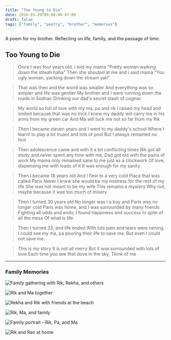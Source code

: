 ```yaml
---
title: "Too Young to Die"
date: 2016-05-29T00:00:00-07:00
draft: false
tags: ["family", "poetry", "brother", "memories"]
---
```


A poem for my brother. Reflecting on life, family, and the passage of time.

## Too Young to Die

> Once I was four years old, i told my mama
> "Pretty woman walking down the streah haha"
> Then she shouted at me and i said mama
> "You ugly woman, yacking down the stream yah"

> That was then and the world was smaller
> And everything was so simpler and life was gentler
> My brother and I were running down the roads in Sodnac
> Drinking our dad's secret stash of cognac

> My world so full of love with my ma, pa and rik
> I raised my head and smiled because that was no trick
> I knew my daddy will carry me in his arms from my green car
> And Ma will tuck me not so far
> from my Rik

> Then I became eleven years and I went to my daddy's school
> Where I learnt to play a lot truant and lots of pool
> But I always remained no fool

> Then adolescence came and with it a lot conflicting times
> Rik got all study and never spent any time
> with me, Dad got old with the pains of work
> My mama only remained sane to me just as a clockwork
> Of love, dispensing me with loads of it
> It was enough for my sanity

> Then I became 18 years old
> And I flew to a very cold
> Place that was called Paris
> Never I knew she would be my mistress
> for the rest of my life
> She was not meant to be my wife
> This remains a mystery
> Why not, maybe because it was too much of misery

> Then I turned 30 years old
> No longer was I a boy and Paris was no longer cold
> Paris was home, and I was surrounded by many friends
> Fighting all odds and ends,
> I found happiness and success
> In spite of all the mess
> Of what is life

> Then I turned 33, and life ended
> With lots pain and tears were raining
> I could see my ma, pa pouring
> their life to save me.
> But even I could not save me.

> This is my story
> It is not all merry
> But it was surrounded with lots of love
> Each time you see that dove
> In the sky, Think of me

---

### Family Memories

![Family gathering with Rik, Rekha, and others](ran-family.jpg)

![Rik and Ma together](ran-ma-rik.jpg)

![Rekha and Rik with friends at the beach](ran-rekha.jpg)

![Rik, Ma, and family](ran-rik-ma.jpg)

![Family portrait - Rik, Pa, and Ma](ran-rik-pa-ma.jpg)

![Rik and Ran at home](rik-ran.JPG)
